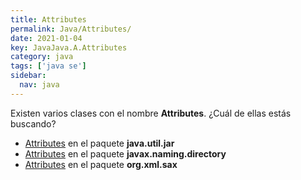 ```yaml
---
title: Attributes
permalink: Java/Attributes/
date: 2021-01-04
key: JavaJava.A.Attributes
category: java
tags: ['java se']
sidebar: 
  nav: java
---
```


Existen varios clases con el nombre **Attributes**. ¿Cuál de ellas estás buscando?
<ul>
<li><a href="/Java/Attributes-java-util-jar/">Attributes</a> en el paquete <strong>java.util.jar</strong></li>
<li><a href="/Java/Attributes-javax-naming-directory/">Attributes</a> en el paquete <strong>javax.naming.directory</strong></li>
<li><a href="/Java/Attributes-org-xml-sax/">Attributes</a> en el paquete <strong>org.xml.sax</strong></li>
<ul>
